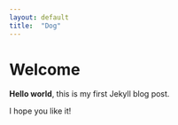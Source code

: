 ```yaml
---
layout: default
title:  "Dog"
---
```


# Welcome

**Hello world**, this is my first Jekyll blog post.

I hope you like it!